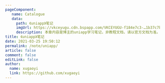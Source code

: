 ```yaml
---
pageComponent:
   name: Catalogue
   data:
     path: 《uniapp》笔记
     imgUrl: https://vkceyugu.cdn.bspapp.com/VKCEYUGU-f184e7c3-…1b37c7b4/1ae87107-2943-4ba6-be2b-390ca27c6260.png
     description: 本章内容是博主的uniapp学习笔记，非教程文档，请以官方文档为准。
title: 《uniapp》笔记
date: 2021-03-25 19:50:12
permalink: /note/uniapp/
article: false
comment: false
editLink: false
author:
  name: xugaoyi
  link: https://github.com/xugaoyi
---
```

